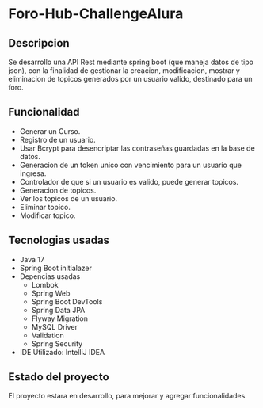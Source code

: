 # Foro-Hub-ChallengeAlura

## Descripcion
Se desarrollo una API Rest mediante spring boot (que maneja datos de tipo json), con la finalidad de gestionar la creacion, modificacion, mostrar y eliminacion de topicos generados por un usuario valido, destinado para un foro. 

## Funcionalidad
- Generar un Curso.
- Registro de un usuario.
- Usar Bcrypt para desencriptar las contraseñas guardadas en la base de datos.
- Generacion de un token unico con vencimiento para un usuario que ingresa.
- Controlador de que si un usuario es valido, puede generar topicos.
- Generacion de topicos.
- Ver los topicos de un usuario.
- Eliminar topico.
- Modificar topico.

## Tecnologias usadas
- Java 17
- Spring Boot initialazer
- Depencias usadas
  - Lombok
  - Spring Web
  - Spring Boot DevTools
  - Spring Data JPA
  - Flyway Migration
  - MySQL Driver
  - Validation
  - Spring Security
- IDE Utilizado: IntelliJ IDEA

## Estado del proyecto
El proyecto estara en desarrollo, para mejorar y agregar funcionalidades.
